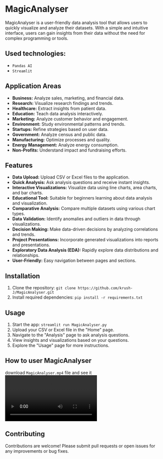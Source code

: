 # MagicAnalyser

MagicAnalyser is a user-friendly data analysis tool that allows users to quickly visualize and analyze their datasets. With a simple and intuitive interface, users can gain insights from their data without the need for complex programming or tools.

## Used technologies:

- `Pandas AI`
- `Streamlit`

## Application Areas

- **Business:** Analyze sales, marketing, and financial data.
- **Research:** Visualize research findings and trends.
- **Healthcare:** Extract insights from patient data.
- **Education:** Teach data analysis interactively.
- **Marketing:** Analyze customer behavior and engagement.
- **Environment:** Study environmental patterns and trends.
- **Startups:** Refine strategies based on user data.
- **Government:** Analyze census and public data.
- **Manufacturing:** Optimize processes and quality.
- **Energy Management:** Analyze energy consumption.
- **Non-Profits:** Understand impact and fundraising efforts.


## Features

- **Data Upload:** Upload CSV or Excel files to the application.
- **Quick Analysis:** Ask analysis questions and receive instant insights.
- **Interactive Visualizations:** Visualize data using line charts, area charts, and bar charts.
- **Educational Tool:** Suitable for beginners learning about data analysis and visualization.
- **Comparative Analysis:** Compare multiple datasets using various chart types.
- **Data Validation:** Identify anomalies and outliers in data through visualizations.
- **Decision Making:** Make data-driven decisions by analyzing correlations and trends.
- **Project Presentations:** Incorporate generated visualizations into reports and presentations.
- **Exploratory Data Analysis (EDA):** Rapidly explore data distributions and relationships.
- **User-Friendly:** Easy navigation between pages and sections.

## Installation

1. Clone the repository: `git clone https://github.com/krush-J/MagicAnalyser.git`
2. Install required dependencies: `pip install -r requirements.txt`

## Usage

1. Start the app: `streamlit run MagicAnalyser.py`
2. Upload your CSV or Excel file in the "Home" page.
3. Navigate to the "Analysis" page to ask analysis questions.
4. View insights and visualizations based on your questions.
5. Explore the "Usage" page for more instructions.

## How to user MagicAnalyser
download `MagicAnalyser.mp4` file and see it
<video src="MagicAnalyser.mp4" controls title="Title"></video>

## Contributing

Contributions are welcome! Please submit pull requests or open issues for any improvements or bug fixes.
